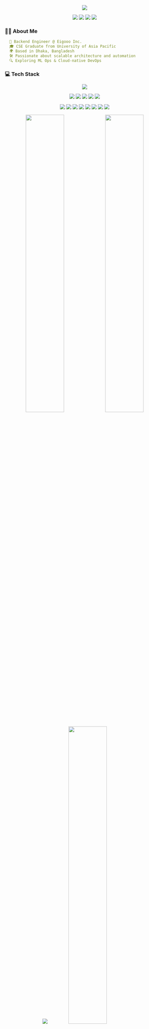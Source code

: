 <!-- Profile Header -->
<p align="center">
  <img src="https://readme-typing-svg.herokuapp.com?font=Fira+Code&weight=700&size=25&pause=1000&color=E94D5F&center=true&vCenter=true&width=900&lines=Hey+there+%F0%9F%91%8B%2C+I'm+Imran+Nazir+Emon!;Backend+Engineer+%7C+DevOps+Enthusiast+%7C+Lifelong+Learner" />
</p>

<p align="center">
  <a href="https://emon.com.bd"><img src="https://img.shields.io/badge/Website-emon.com.bd-blueviolet?style=for-the-badge&logo=Google-Chrome&logoColor=white" /></a>
  <a href="https://linkedin.com/in/emoncse"><img src="https://img.shields.io/badge/LinkedIn-Imran_Nazir-0A66C2?style=for-the-badge&logo=linkedin&logoColor=white" /></a>
  <a href="mailto:imran.uapcse@gmail.com"><img src="https://img.shields.io/badge/Gmail-imran.uapcse@gmail.com-D14836?style=for-the-badge&logo=gmail&logoColor=white" /></a>
  <a href="https://t.me/emoncse"><img src="https://img.shields.io/badge/Telegram-@emoncse-229ED9?style=for-the-badge&logo=telegram&logoColor=white" /></a>
</p>

### 👨‍💻 About Me
```yaml
  💼 Backend Engineer @ Eigooo Inc.
  🎓 CSE Graduate from University of Asia Pacific
  🌍 Based in Dhaka, Bangladesh
  🛠️ Passionate about scalable architecture and automation
  🔍 Exploring ML Ops & Cloud-native DevOps
```

### 💻 Tech Stack
<p align="center">
  <img src="https://skillicons.dev/icons?i=python,cpp,go,js,java,android" />
</p>

<p align="center">
  <img src="https://img.shields.io/badge/Django-092E20?style=for-the-badge&logo=django&logoColor=white" />
  <img src="https://img.shields.io/badge/DjangoREST-ff1709?style=for-the-badge&logo=fastapi&logoColor=white" />
  <img src="https://img.shields.io/badge/FastAPI-005571?style=for-the-badge&logo=fastapi" />
  <img src="https://img.shields.io/badge/Gin-00ADD8?style=for-the-badge&logo=go&logoColor=white" />
  <img src="https://img.shields.io/badge/Odoo-714B67?style=for-the-badge&logo=odoo&logoColor=white" />
</p>

<p align="center">
  <img src="https://img.shields.io/badge/Linux-FCC624?style=for-the-badge&logo=linux&logoColor=black" />
  <img src="https://img.shields.io/badge/Docker-2496ED?style=for-the-badge&logo=docker&logoColor=white" />
  <img src="https://img.shields.io/badge/Jenkins-D24939?style=for-the-badge&logo=jenkins&logoColor=white" />
  <img src="https://img.shields.io/badge/Prometheus-E6522C?style=for-the-badge&logo=prometheus&logoColor=white" />
  <img src="https://img.shields.io/badge/Grafana-F46800?style=for-the-badge&logo=grafana&logoColor=white" />
  <img src="https://img.shields.io/badge/Nginx-009639?style=for-the-badge&logo=nginx&logoColor=white" />
  <img src="https://img.shields.io/badge/Ansible-EE0000?style=for-the-badge&logo=ansible&logoColor=white" />
  <img src="https://img.shields.io/badge/Hadoop-66CCFF?style=for-the-badge&logo=apachehadoop&logoColor=black" />
</p>

<p align="center">
  <img src="https://github-readme-stats.vercel.app/api?username=emoncse&show_icons=true&theme=tokyonight&hide=prs" width="49%" />
  <img src="https://github-readme-streak-stats.herokuapp.com/?user=emoncse&theme=tokyonight" width="49%" />
</p>
<p align="center">
  <img src="https://github-profile-summary-cards.vercel.app/api/cards/profile-details?username=emoncse&theme=tokyonight" />
  <img src="https://github-profile-summary-cards.vercel.app/api/cards/repos-per-language?username=emoncse&theme=tokyonight" width="49%" />
  <img src="https://github-profile-summary-cards.vercel.app/api/cards/most-commit-language?username=emoncse&theme=tokyonight" width="49%" />
</p>

### ⏱️ Coding Time
<p align="center">
  <img src="https://wakatime.com/badge/user/3c1afc84-ed1f-42bb-a108-3d65064a0c3e.svg" alt="Wakatime" />
</p>

### 🔗 Connect With Me
<p align="center">
  <a href="mailto:imran.uapcse@gmail.com"><img src="https://img.shields.io/badge/Email-imran.uapcse@gmail.com-EA4335?style=flat-square&logo=gmail&logoColor=white" /></a>
  <a href="https://t.me/emoncse"><img src="https://img.shields.io/badge/Telegram-emoncse-229ED9?style=flat-square&logo=telegram&logoColor=white" /></a>
  <a href="https://gist.github.com/emoncse"><img src="https://img.shields.io/badge/Gist-emoncse-black?style=flat-square&logo=github" /></a>
</p>



### 👁️‍🗨️ Visitor Count
<p align="center">
  <img src="https://hits.seeyoufarm.com/api/count/incr/badge.svg?url=https%3A%2F%2Fgithub.com%2Femoncse&count_bg=%230ACF83&title_bg=%23000000&icon=github.svg&icon_color=white&title=Visitors&edge_flat=false"/>
</p>

<p align="center">
  <samp>“Passion fuels innovation — keep building, keep sharing.”</samp>  
</p>

<p align="center">
  <img src="https://capsule-render.vercel.app/api?type=waving&height=90&color=auto&section=footer"/>
</p>
